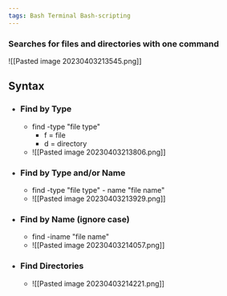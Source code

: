 ```yaml
---
tags: Bash Terminal Bash-scripting
---
```


### Searches for files and directories with one command
![[Pasted image 20230403213545.png]]

## Syntax
- ### Find by Type
	- find -type "file type"
		- f = file
		- d = directory
	- ![[Pasted image 20230403213806.png]]
- ### Find by Type and/or Name
	- find -type "file type" - name "file name"
	- ![[Pasted image 20230403213929.png]]
- ### Find by Name (ignore case)
	- find -iname "file name"
	- ![[Pasted image 20230403214057.png]]
- ### Find Directories
	- ![[Pasted image 20230403214221.png]]